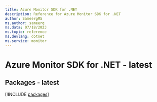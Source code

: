 ```yaml
---
title: Azure Monitor SDK for .NET
description: Reference for Azure Monitor SDK for .NET
author: SameergMS
ms.author: sameerg
ms.data: 07/18/2023
ms.topic: reference
ms.devlang: dotnet
ms.service: monitor
---
```

# Azure Monitor SDK for .NET - latest
## Packages - latest
[!INCLUDE [packages](monitor-index.md)]